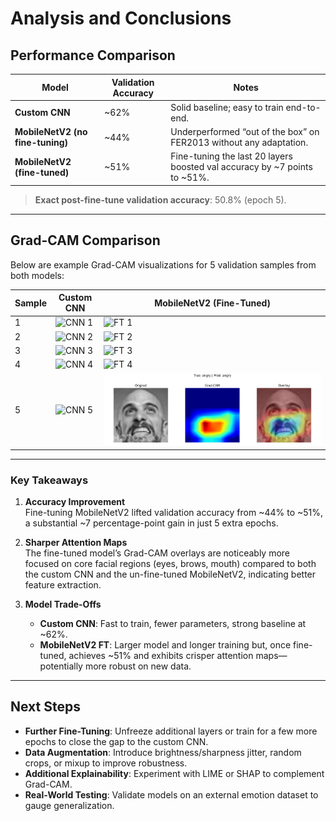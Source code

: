 # Analysis and Conclusions

## Performance Comparison

| Model                          | Validation Accuracy | Notes                                                                    |
|--------------------------------|---------------------|--------------------------------------------------------------------------|
| **Custom CNN**                 | ~62%                | Solid baseline; easy to train end-to-end.                                 |
| **MobileNetV2 (no fine-tuning)**     | ~44%                | Underperformed “out of the box” on FER2013 without any adaptation.        |
| **MobileNetV2 (fine-tuned)**   | ~51%                | Fine-tuning the last 20 layers boosted val accuracy by ~7 points to ~51%. |

> **Exact post-fine-tune validation accuracy**: 50.8% (epoch 5).

---

## Grad-CAM Comparison

Below are example Grad-CAM visualizations for 5 validation samples from both models:

| Sample | Custom CNN                             | MobileNetV2 (Fine-Tuned)              |
|--------|----------------------------------------|---------------------------------------|
| 1      | ![CNN 1](gradcam_outputs_cnn/sample_1_true_sad_pred_sad.png) | ![FT 1](gradcam_outputs_mobilenet_finetuned/sample_1_true_sad_pred_sad.png) |
| 2      | ![CNN 2](gradcam_outputs_cnn/sample_2_true_surprise_pred_fear.png) | ![FT 2](gradcam_outputs_mobilenet_finetuned/sample_2_true_surprise_pred_neutral.png) |
| 3      | ![CNN 3](gradcam_outputs_cnn/sample_3_true_surprise_pred_sad.png) | ![FT 3](gradcam_outputs_mobilenet_finetuned/sample_3_true_happy_pred_happy.png)  |
| 4      | ![CNN 4](gradcam_outputs_cnn/sample_4_true_angry_pred_angry.png) | ![FT 4](gradcam_outputs_mobilenet_finetuned/sample_4_true_surprise_pred_angry.png) |
| 5      | ![CNN 5](gradcam_outputs_cnn/sample_5_true_angry_pred_angry.png) | ![FT 5](gradcam_outputs_mobilenet_finetuned/sample_5_true_angry_pred_angry.png) |

---

### Key Takeaways

1. **Accuracy Improvement**  
   Fine-tuning MobileNetV2 lifted validation accuracy from ~44% to ~51%, a substantial ~7 percentage-point gain in just 5 extra epochs.

2. **Sharper Attention Maps**  
   The fine-tuned model’s Grad-CAM overlays are noticeably more focused on core facial regions (eyes, brows, mouth) compared to both the custom CNN and the un-fine-tuned MobileNetV2, indicating better feature extraction.

3. **Model Trade-Offs**  
   - **Custom CNN**: Fast to train, fewer parameters, strong baseline at ~62%.  
   - **MobileNetV2 FT**: Larger model and longer training but, once fine-tuned, achieves ~51% and exhibits crisper attention maps—potentially more robust on new data.

---

## Next Steps

- **Further Fine-Tuning**: Unfreeze additional layers or train for a few more epochs to close the gap to the custom CNN.  
- **Data Augmentation**: Introduce brightness/sharpness jitter, random crops, or mixup to improve robustness.  
- **Additional Explainability**: Experiment with LIME or SHAP to complement Grad-CAM.  
- **Real-World Testing**: Validate models on an external emotion dataset to gauge generalization.

